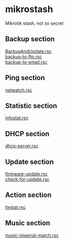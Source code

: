 # mikrostash
Mikrotik stash, not so secret

## Backup section
[BackupAndUpdate.rsc](https://github.com/skurudo/mikrostash/blob/main/BackupAndUpdate.rsc)\
[backup-to-ftp.rsc](https://github.com/skurudo/mikrostash/blob/main/backup-to-ftp.rsc)\
[backup-to-email.rsc](https://github.com/skurudo/mikrostash/blob/main/backup-to-email.rsc)

## Ping section
[netwatch.rsc](https://github.com/skurudo/mikrostash/blob/main/netwatch.rsc)

## Statistic section
[infostat.rsc](https://github.com/skurudo/mikrostash/blob/main/infostat.rsc)

## DHCP section
[dhcp-server.rsc](https://github.com/skurudo/mikrostash/blob/main/dhcp-server.rsc)

## Update section
[firmware-update.rsc](https://github.com/skurudo/mikrostash/blob/main/firmware-update.rsc)\
[check-for-update.rsc](https://github.com/skurudo/mikrostash/blob/main/check-for-update.rsc)

## Action section
[ltestat.rsc](https://github.com/skurudo/mikrostash/blob/main/ltestat.rsc)

## Music section
[music-imperial-march.rsc](https://github.com/skurudo/mikrostash/blob/main/music-imperial-march.rsc)
